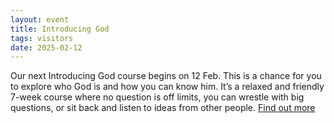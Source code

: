```yaml
---
layout: event
title: Introducing God
tags: visitors
date: 2025-02-12
---
```


Our next Introducing God course begins on 12 Feb. This is a chance 
for you to explore who God is and how you can know him. It’s a relaxed and 
friendly 7-week course where no question is off limits, you can wrestle with 
big questions, or sit back and listen to ideas from other people. [Find out more](/introducing-god)
